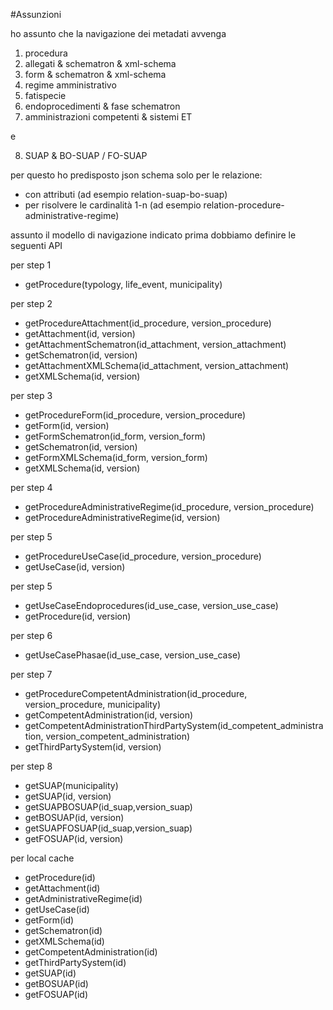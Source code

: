 #Assunzioni

ho assunto che la navigazione dei metadati avvenga
1. procedura
2. allegati & schematron & xml-schema
3. form & schematron & xml-schema
4. regime amministrativo
5. fatispecie
6. endoprocedimenti & fase schematron
7. amministrazioni competenti & sistemi ET

e

8. SUAP & BO-SUAP / FO-SUAP

per questo ho predisposto json schema solo per le relazione: 

- con attributi (ad esempio relation-suap-bo-suap)
- per risolvere le cardinalità 1-n (ad esempio relation-procedure-administrative-regime)

assunto il modello di navigazione indicato prima dobbiamo definire le seguenti API

per step 1
- getProcedure(typology, life_event, municipality)

per step 2
- getProcedureAttachment(id_procedure, version_procedure)
- getAttachment(id, version)
- getAttachmentSchematron(id_attachment, version_attachment)
- getSchematron(id, version)
- getAttachmentXMLSchema(id_attachment, version_attachment)
- getXMLSchema(id, version)

per step 3
- getProcedureForm(id_procedure, version_procedure)
- getForm(id, version)
- getFormSchematron(id_form, version_form)
- getSchematron(id, version)
- getFormXMLSchema(id_form, version_form)
- getXMLSchema(id, version)

per step 4
- getProcedureAdministrativeRegime(id_procedure, version_procedure)
- getProcedureAdministrativeRegime(id, version)

per step 5
- getProcedureUseCase(id_procedure, version_procedure)
- getUseCase(id, version)

per step 5
- getUseCaseEndoprocedures(id_use_case, version_use_case)
- getProcedure(id, version)

per step 6
- getUseCasePhasae(id_use_case, version_use_case)

per step 7
- getProcedureCompetentAdministration(id_procedure, version_procedure, municipality)
- getCompetentAdministration(id, version)
- getCompetentAdministrationThirdPartySystem(id_competent_administration, version_competent_administration)
- getThirdPartySystem(id, version)

per step 8
- getSUAP(municipality)
- getSUAP(id, version)
- getSUAPBOSUAP(id_suap,version_suap)
- getBOSUAP(id, version)
- getSUAPFOSUAP(id_suap,version_suap)
- getFOSUAP(id, version)

per local cache

- getProcedure(id)
- getAttachment(id)
- getAdministrativeRegime(id)
- getUseCase(id)
- getForm(id)
- getSchematron(id)
- getXMLSchema(id)
- getCompetentAdministration(id)
- getThirdPartySystem(id)
- getSUAP(id)
- getBOSUAP(id)
- getFOSUAP(id)

